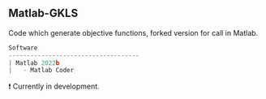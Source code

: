 ## Matlab-GKLS
Code which generate objective functions, forked version for call in Matlab.

```javascript
Software
------------------------------------
| Matlab 2022b
|   - Matlab Coder
```

:heavy_exclamation_mark: Currently in development.